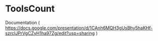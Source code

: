 # ToolsCount

Documentation ( https://docs.google.com/presentation/d/1CAnh6MQH3gUsBhy5haKHf-szrcIJPrVgCZyH1ha97Zg/edit?usp=sharing )
